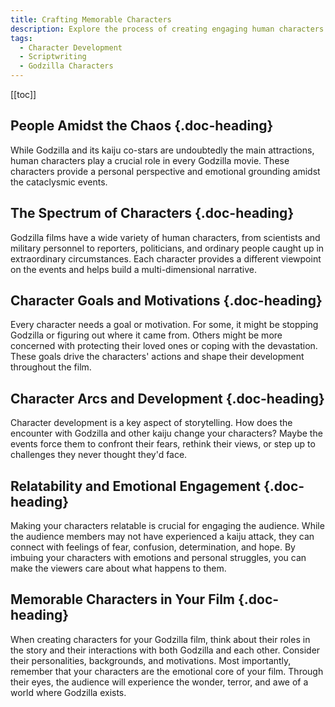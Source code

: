 ```yaml
---
title: Crafting Memorable Characters
description: Explore the process of creating engaging human characters in a Godzilla film.
tags:
  - Character Development
  - Scriptwriting
  - Godzilla Characters
---
```


[[toc]]

## People Amidst the Chaos {.doc-heading}

While Godzilla and its kaiju co-stars are undoubtedly the main attractions, human characters play a crucial role in every Godzilla movie. These characters provide a personal perspective and emotional grounding amidst the cataclysmic events.

## The Spectrum of Characters {.doc-heading}

Godzilla films have a wide variety of human characters, from scientists and military personnel to reporters, politicians, and ordinary people caught up in extraordinary circumstances. Each character provides a different viewpoint on the events and helps build a multi-dimensional narrative.

## Character Goals and Motivations {.doc-heading}

Every character needs a goal or motivation. For some, it might be stopping Godzilla or figuring out where it came from. Others might be more concerned with protecting their loved ones or coping with the devastation. These goals drive the characters' actions and shape their development throughout the film.

## Character Arcs and Development {.doc-heading}

Character development is a key aspect of storytelling. How does the encounter with Godzilla and other kaiju change your characters? Maybe the events force them to confront their fears, rethink their views, or step up to challenges they never thought they'd face.

## Relatability and Emotional Engagement {.doc-heading}

Making your characters relatable is crucial for engaging the audience. While the audience members may not have experienced a kaiju attack, they can connect with feelings of fear, confusion, determination, and hope. By imbuing your characters with emotions and personal struggles, you can make the viewers care about what happens to them.

## Memorable Characters in Your Film {.doc-heading}

When creating characters for your Godzilla film, think about their roles in the story and their interactions with both Godzilla and each other. Consider their personalities, backgrounds, and motivations. Most importantly, remember that your characters are the emotional core of your film. Through their eyes, the audience will experience the wonder, terror, and awe of a world where Godzilla exists.
